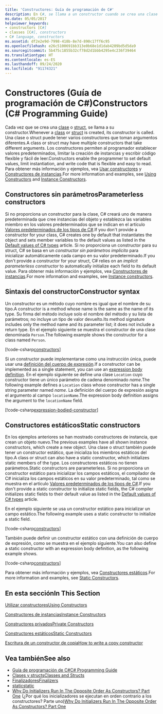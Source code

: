 ```yaml
---
title: 'Constructores: Guía de programación de C#'
description: En C#, se llama a un constructor cuando se crea una clase o una estructura. Use los constructores para establecer valores predeterminados, limitar la creación de instancias y escribir código flexible y fácil de leer.
ms.date: 05/05/2017
helpviewer_keywords:
- constructors [C#]
- classes [C#], constructors
- C# language, constructors
ms.assetid: df2e2e9d-7998-418b-8e7d-890c17ff6c95
ms.openlocfilehash: e26c5100691bb313e0b68e1d1dab4209bd5d5da9
ms.sourcegitcommit: 5b475c1855b32cf78d2d1bbb4295e4c236f39464
ms.translationtype: HT
ms.contentlocale: es-ES
ms.lasthandoff: 09/24/2020
ms.locfileid: "91174321"
---
```

# <a name="constructors-c-programming-guide"></a><span data-ttu-id="95c6b-104">Constructores (Guía de programación de C#)</span><span class="sxs-lookup"><span data-stu-id="95c6b-104">Constructors (C# Programming Guide)</span></span>

<span data-ttu-id="95c6b-105">Cada vez que se crea una [clase](../../language-reference/keywords/class.md) o [struct](../../language-reference/builtin-types/struct.md), se llama a su constructor.</span><span class="sxs-lookup"><span data-stu-id="95c6b-105">Whenever a [class](../../language-reference/keywords/class.md) or [struct](../../language-reference/builtin-types/struct.md) is created, its constructor is called.</span></span> <span data-ttu-id="95c6b-106">Una clase o struct puede tener varios constructores que toman argumentos diferentes.</span><span class="sxs-lookup"><span data-stu-id="95c6b-106">A class or struct may have multiple constructors that take different arguments.</span></span> <span data-ttu-id="95c6b-107">Los constructores permiten al programador establecer valores predeterminados, limitar la creación de instancias y escribir código flexible y fácil de leer.</span><span class="sxs-lookup"><span data-stu-id="95c6b-107">Constructors enable the programmer to set default values, limit instantiation, and write code that is flexible and easy to read.</span></span> <span data-ttu-id="95c6b-108">Para obtener más información y ejemplos, vea [Usar constructores](./using-constructors.md) y [Constructores de instancias](./instance-constructors.md).</span><span class="sxs-lookup"><span data-stu-id="95c6b-108">For more information and examples, see [Using Constructors](./using-constructors.md) and [Instance Constructors](./instance-constructors.md).</span></span>  

## <a name="parameterless-constructors"></a><span data-ttu-id="95c6b-109">Constructores sin parámetros</span><span class="sxs-lookup"><span data-stu-id="95c6b-109">Parameterless constructors</span></span>
  
<span data-ttu-id="95c6b-110">Si no proporciona un constructor para la clase, C# creará uno de manera predeterminada que cree instancias del objeto y establezca las variables miembro en los valores predeterminados que se indican en el artículo [Valores predeterminados de los tipos de C#](../../language-reference/builtin-types/default-values.md).</span><span class="sxs-lookup"><span data-stu-id="95c6b-110">If you don't provide a constructor for your class, C# creates one by default that instantiates the object and sets member variables to the default values as listed in the [Default values of C# types](../../language-reference/builtin-types/default-values.md) article.</span></span> <span data-ttu-id="95c6b-111">Si no proporciona un constructor para su struct, C# se basa en un *constructor sin parámetros implícito* para inicializar automáticamente cada campo en su valor predeterminado.</span><span class="sxs-lookup"><span data-stu-id="95c6b-111">If you don't provide a constructor for your struct, C# relies on an *implicit parameterless constructor* to automatically initialize each field to its default value.</span></span> <span data-ttu-id="95c6b-112">Para obtener más información y ejemplos, vea [Constructores de instancias](instance-constructors.md).</span><span class="sxs-lookup"><span data-stu-id="95c6b-112">For more information and examples, see [Instance constructors](instance-constructors.md).</span></span>  

## <a name="constructor-syntax"></a><span data-ttu-id="95c6b-113">Sintaxis del constructor</span><span class="sxs-lookup"><span data-stu-id="95c6b-113">Constructor syntax</span></span>

<span data-ttu-id="95c6b-114">Un constructor es un método cuyo nombre es igual que el nombre de su tipo.</span><span class="sxs-lookup"><span data-stu-id="95c6b-114">A constructor is a method whose name is the same as the name of its type.</span></span> <span data-ttu-id="95c6b-115">Su firma del método incluye solo el nombre del método y su lista de parámetros; no incluye un tipo de valor devuelto.</span><span class="sxs-lookup"><span data-stu-id="95c6b-115">Its method signature includes only the method name and its parameter list; it does not include a return type.</span></span> <span data-ttu-id="95c6b-116">En el ejemplo siguiente se muestra el constructor de una clase denominada `Person`.</span><span class="sxs-lookup"><span data-stu-id="95c6b-116">The following example shows the constructor for a class named `Person`.</span></span>

[!code-csharp[constructors](../../../../samples/snippets/csharp/programming-guide/classes-and-structs/constructors1.cs#1)]  

<span data-ttu-id="95c6b-117">Si un constructor puede implementarse como una instrucción única, puede usar una [definición del cuerpo de expresión](../statements-expressions-operators/expression-bodied-members.md).</span><span class="sxs-lookup"><span data-stu-id="95c6b-117">If a constructor can be implemented as a single statement, you can use an [expression body definition](../statements-expressions-operators/expression-bodied-members.md).</span></span> <span data-ttu-id="95c6b-118">En el ejemplo siguiente se define una clase `Location` cuyo constructor tiene un único parámetro de cadena denominado *name*.</span><span class="sxs-lookup"><span data-stu-id="95c6b-118">The following example defines a `Location` class whose constructor has a single string parameter named *name*.</span></span> <span data-ttu-id="95c6b-119">La definición del cuerpo de expresión asigna el argumento al campo `locationName`.</span><span class="sxs-lookup"><span data-stu-id="95c6b-119">The expression body definition assigns the argument to the `locationName` field.</span></span>

[!code-csharp[expression-bodied-constructor](../../../../samples/snippets/csharp/programming-guide/classes-and-structs/expr-bodied-ctor.cs#1)]  

## <a name="static-constructors"></a><span data-ttu-id="95c6b-120">Constructores estáticos</span><span class="sxs-lookup"><span data-stu-id="95c6b-120">Static constructors</span></span>

<span data-ttu-id="95c6b-121">En los ejemplos anteriores se han mostrado constructores de instancia, que crean un objeto nuevo.</span><span class="sxs-lookup"><span data-stu-id="95c6b-121">The previous examples have all shown instance constructors, which create a new object.</span></span> <span data-ttu-id="95c6b-122">Una clase o struct también puede tener un constructor estático, que inicializa los miembros estáticos del tipo.</span><span class="sxs-lookup"><span data-stu-id="95c6b-122">A class or struct can also have a static constructor, which initializes static members of the type.</span></span>  <span data-ttu-id="95c6b-123">Los constructores estáticos no tienen parámetros.</span><span class="sxs-lookup"><span data-stu-id="95c6b-123">Static constructors are parameterless.</span></span> <span data-ttu-id="95c6b-124">Si no proporciona un constructor estático para inicializar los campos estáticos, el compilador de C# inicializa los campos estáticos en su valor predeterminado, tal como se muestra en el artículo [Valores predeterminados de los tipos de C#](../../language-reference/builtin-types/default-values.md).</span><span class="sxs-lookup"><span data-stu-id="95c6b-124">If you don't provide a static constructor to initialize static fields, the C# compiler initializes static fields to their default value as listed in the [Default values of C# types](../../language-reference/builtin-types/default-values.md) article.</span></span>

<span data-ttu-id="95c6b-125">En el ejemplo siguiente se usa un constructor estático para inicializar un campo estático.</span><span class="sxs-lookup"><span data-stu-id="95c6b-125">The following example uses a static constructor to initialize a static field.</span></span>

[!code-csharp[constructors](../../../../samples/snippets/csharp/programming-guide/classes-and-structs/constructors1.cs#2)]  

<span data-ttu-id="95c6b-126">También puede definir un constructor estático con una definición de cuerpo de expresión, como se muestra en el ejemplo siguiente.</span><span class="sxs-lookup"><span data-stu-id="95c6b-126">You can also define a static constructor with an expression body definition, as the following example shows.</span></span>

[!code-csharp[constructors](../../../../samples/snippets/csharp/programming-guide/classes-and-structs/constructors1.cs#3)]  

<span data-ttu-id="95c6b-127">Para obtener más información y ejemplos, vea [Constructores estáticos](./static-constructors.md).</span><span class="sxs-lookup"><span data-stu-id="95c6b-127">For more information and examples, see [Static Constructors](./static-constructors.md).</span></span>  
  
## <a name="in-this-section"></a><span data-ttu-id="95c6b-128">En esta sección</span><span class="sxs-lookup"><span data-stu-id="95c6b-128">In This Section</span></span>  

 [<span data-ttu-id="95c6b-129">Utilizar constructores</span><span class="sxs-lookup"><span data-stu-id="95c6b-129">Using Constructors</span></span>](./using-constructors.md)  
  
 [<span data-ttu-id="95c6b-130">Constructores de instancias</span><span class="sxs-lookup"><span data-stu-id="95c6b-130">Instance Constructors</span></span>](./instance-constructors.md)  
  
 [<span data-ttu-id="95c6b-131">Constructores privados</span><span class="sxs-lookup"><span data-stu-id="95c6b-131">Private Constructors</span></span>](./private-constructors.md)  
  
 [<span data-ttu-id="95c6b-132">Constructores estáticos</span><span class="sxs-lookup"><span data-stu-id="95c6b-132">Static Constructors</span></span>](./static-constructors.md)  
  
 [<span data-ttu-id="95c6b-133">Escritura de un constructor de copia</span><span class="sxs-lookup"><span data-stu-id="95c6b-133">How to write a copy constructor</span></span>](./how-to-write-a-copy-constructor.md)  
  
## <a name="see-also"></a><span data-ttu-id="95c6b-134">Vea también</span><span class="sxs-lookup"><span data-stu-id="95c6b-134">See also</span></span>

- [<span data-ttu-id="95c6b-135">Guía de programación de C#</span><span class="sxs-lookup"><span data-stu-id="95c6b-135">C# Programming Guide</span></span>](../index.md)
- [<span data-ttu-id="95c6b-136">Clases y structs</span><span class="sxs-lookup"><span data-stu-id="95c6b-136">Classes and Structs</span></span>](./index.md)
- [<span data-ttu-id="95c6b-137">Finalizadores</span><span class="sxs-lookup"><span data-stu-id="95c6b-137">Finalizers</span></span>](./destructors.md)
- [<span data-ttu-id="95c6b-138">static</span><span class="sxs-lookup"><span data-stu-id="95c6b-138">static</span></span>](../../language-reference/keywords/static.md)
- <span data-ttu-id="95c6b-139">[Why Do Initializers Run In The Opposite Order As Constructors? Part One](/archive/blogs/ericlippert/why-do-initializers-run-in-the-opposite-order-as-constructors-part-one) (¿Por qué los inicializadores se ejecutan en orden contrario a los constructores? Parte uno)</span><span class="sxs-lookup"><span data-stu-id="95c6b-139">[Why Do Initializers Run In The Opposite Order As Constructors? Part One](/archive/blogs/ericlippert/why-do-initializers-run-in-the-opposite-order-as-constructors-part-one)</span></span>
